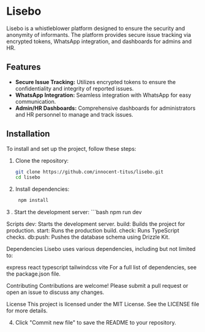 # Lisebo

Lisebo is a whistleblower platform designed to ensure the security and anonymity of informants. The platform provides secure issue tracking via encrypted tokens, WhatsApp integration, and dashboards for admins and HR.

## Features

- **Secure Issue Tracking:** Utilizes encrypted tokens to ensure the confidentiality and integrity of reported issues.
- **WhatsApp Integration:** Seamless integration with WhatsApp for easy communication.
- **Admin/HR Dashboards:** Comprehensive dashboards for administrators and HR personnel to manage and track issues.

## Installation

To install and set up the project, follow these steps:

1. Clone the repository:
   ```bash
   git clone https://github.com/innocent-titus/lisebo.git
   cd lisebo

2. Install dependencies:
   ```bash
    npm install

3 . Start the development server:
    ```bash
     npm run dev

Scripts
dev: Starts the development server.
build: Builds the project for production.
start: Runs the production build.
check: Runs TypeScript checks.
db:push: Pushes the database schema using Drizzle Kit.

Dependencies
Lisebo uses various dependencies, including but not limited to:

express
react
typescript
tailwindcss
vite
For a full list of dependencies, see the package.json file.

Contributing
Contributions are welcome! Please submit a pull request or open an issue to discuss any changes.

License
This project is licensed under the MIT License. See the LICENSE file for more details.

4. Click "Commit new file" to save the README to your repository.
